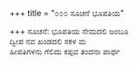 +++
title = "೦೦೦ ಸೂಚನೆ ಭೂಪತಿಯ"

+++
ಸೂಚನೆ: ಭೂಪತಿಯ ನೇಮದಲಿ ಜಂಬೂ  
ದ್ವೀಪ ನವ ಖಂಡದಲಿ ಸಕಳ ಮ   
ಹೀಪತಿಗಳನು ಗೆಲಿದು ಕಪ್ಪವ ತಂದನಾ ಪಾರ್ಥ